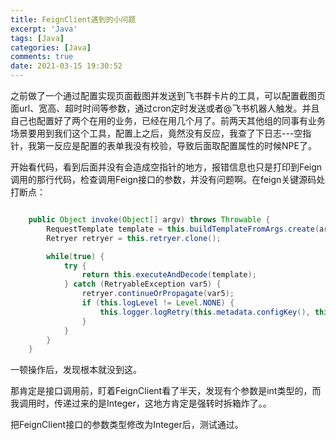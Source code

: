 ```yaml
---
title: FeignClient遇到的小问题
excerpt: 'Java'
tags: [Java]
categories: [Java]
comments: true
date: 2021-03-15 19:30:52
---
```



之前做了一个通过配置实现页面截图并发送到飞书群卡片的工具，可以配置截图页面url、宽高、超时时间等参数，通过cron定时发送或者@飞书机器人触发。并且自己也配置好了两个在用的业务，已经在用几个月了。前两天其他组的同事有业务场景要用到我们这个工具，配置上之后，竟然没有反应，我查了下日志---空指针，我第一反应是配置的表单我没有校验，导致后面取配置属性的时候NPE了。

开始看代码，看到后面并没有会造成空指针的地方，报错信息也只是打印到Feign调用的那行代码，检查调用Feign接口的参数，并没有问题啊。在feign关键源码处打断点：

```java

    public Object invoke(Object[] argv) throws Throwable {
        RequestTemplate template = this.buildTemplateFromArgs.create(argv);
        Retryer retryer = this.retryer.clone();

        while(true) {
            try {
                return this.executeAndDecode(template);
            } catch (RetryableException var5) {
                retryer.continueOrPropagate(var5);
                if (this.logLevel != Level.NONE) {
                    this.logger.logRetry(this.metadata.configKey(), this.logLevel);
                }
            }
        }
    }

```

一顿操作后，发现根本就没到这。

那肯定是接口调用前，盯着FeignClient看了半天，发现有个参数是int类型的，而我调用时，传递过来的是Integer，这地方肯定是强转时拆箱炸了。。


把FeignClient接口的参数类型修改为Integer后，测试通过。

